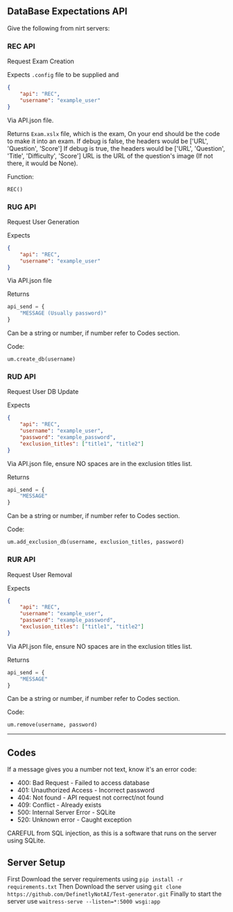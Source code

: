 ## DataBase Expectations API
Give the following from nirt servers:

### REC API

Request Exam Creation

Expects
`.config` file to be supplied and
```json
{
    "api": "REC",
    "username": "example_user"
}
```
Via API.json file.

Returns
`Exam.xslx` file, which is the exam, On your end should be the code to make it into an exam.
If debug is false, the headers would be ['URL', 'Question', 'Score']
If debug is true, the headers would be ['URL', 'Question', 'Title', 'Difficulty', 'Score']
URL is the URL of the question's image (If not there, it would be None).

Function:
```
REC()
```

### RUG API

Request User Generation

Expects
```json
{
    "api": "REC",
    "username": "example_user"
}
```
Via API.json file

Returns
```python
api_send = {
    "MESSAGE (Usually password)"
}
```
Can be a string or number, if number refer to Codes section.

Code:
```
um.create_db(username)
```

### RUD API

Request User DB Update

Expects
```json
{
    "api": "REC",
    "username": "example_user",
    "password": "example_password",
    "exclusion_titles": ["title1", "title2"]
}
```
Via API.json file, ensure NO spaces are in the exclusion titles list.

Returns
```python
api_send = {
    "MESSAGE"
}
```
Can be a string or number, if number refer to Codes section.

Code:
```
um.add_exclusion_db(username, exclusion_titles, password)
```

### RUR API

Request User Removal

Expects
```json
{
    "api": "REC",
    "username": "example_user",
    "password": "example_password",
    "exclusion_titles": ["title1", "title2"]
}
```
Via API.json file, ensure NO spaces are in the exclusion titles list.

Returns
```python
api_send = {
    "MESSAGE"
}
```
Can be a string or number, if number refer to Codes section.

Code:
```
um.remove(username, password)
```

---

## Codes
If a message gives you a number not text, know it's an error code:

- 400: Bad Request - Failed to access database
- 401: Unauthorized Access - Incorrect password
- 404: Not found - API request not correct/not found
- 409: Conflict - Already exists
- 500: Internal Server Error - SQLite
- 520: Unknown error - Caught exception

CAREFUL from SQL injection, as this is a software that runs on the server using SQLite.

## Server Setup

First Download the server requirements using `pip install -r requirements.txt`
Then Download the server using `git clone https://github.com/DefinetlyNotAI/Test-generator.git`
Finally to start the server use `waitress-serve --listen=*:5000 wsgi:app`
